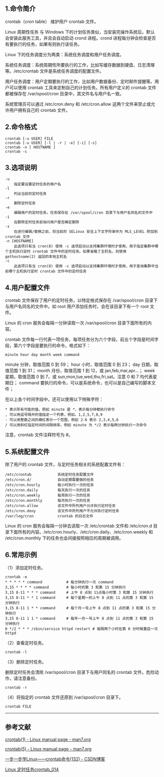 ## 1.命令简介
crontab（cron table） 维护用户 crontab 文件。

Linux 周期性任务 与 Windows 下的计划任务类似，当安装完操作系统后，默认会安装此服务工具，并且会自动启动 crond 进程。crond 进程每分钟会检查是否有要执行的任务，如果有则执行该任务。

Linux 下的任务调度分为两类：系统任务调度和用户任务调度。

系统任务调度：系统周期性所要执行的工作，比如写缓存数据到硬盘、日志清理等。/etc/crontab 文件是系统任务调度的配置文件。

用户任务调度：用户定期要执行的工作，比如用户数据备份、定时邮件提醒等。用户可以使用 crontab 工具来定制自己的计划任务。所有用户定义的 crontab 文件都被保存在 /var/spool/cron 目录中，其文件名与用户名一致。

系统管理员可以通过 /etc/cron.deny 和 /etc/cron.allow 这两个文件来禁止或允许用户拥有自己的 crontab 文件。

## 2.命令格式
```
crontab [-u USER] FILE
crontab [-u USER] [-l | -r | -e] [-i] [-s]
crontab -n [ HOSTNAME ]
crontab -c
```

## 3.选项说明
```
-u
	指定要设置定时任务的用户名
-l
	列出当前的定时任务
-r
	删除定时任务
-e
	编辑用户的定时任务。任务保存在 /var/spool/cron 目录下与用户名同名的文件中
-i
	在删除定时任务前询问用户是否确定删除
-s
	在进行编辑/替换之前，将当前的 SELinux 安全上下文字符串作为 MLS_LEVEL 附加到 crontab 文件
-n [HOSTNAME]
	此选项只有当 cron(8) 使用 -c 选项启动以支持集群环境时才使用，用于指定集群中哪个主机执行定时 crontab 文件中的定时任务。如果省略了主机名，则使用 gethostname(2) 返回的本地主机名
-c
	此选项只有当 cron(8) 使用 -c 选项启动以支持集群环境时才使用，用于查询集群中当前哪个主机执行定时 crontab 文件中的定时任务
```

## 4.用户配置文件
crontab 文件保存了用户的定时任务，以特定格式保存在 /var/spool/cron 目录下与用户名同名的文件中。如 root 用户添加任务时，会在该目录下有一个 root 文件。

Linux 的 cron 服务会每隔一分钟读取一次 /var/spool/cron 目录下面所有的内容。

crontab 文件每一行代表一项任务，每项任务分为六个字段，前五个字段是时间字段，第六个字段是要执行的命令，格式如下：
```
minute hour day month week command
```
minute 分钟，取值范围 0 到 59；
hour 小时，取值范围 0 到 23；
day 日期，取值范围 1 到 31；
month 月份，取值范围 1 到 12，或 jan,feb,mar,apr...；
week 星期，取值范围 0 到 7，或 sun,mon,tue,wed,thu,fri,sat。注意 0 和 7 均代表星期日；
command 要执行的命令，可以是系统命令，也可以是自己编写的脚本文件；

在以上各个时间字段中，还可以使用以下特殊字符：
```
* 表示所有可能的值，例如 minute 是 *，表示每分钟都执行命令
, 可以用逗号隔开的值指定一个列表，例如，1,2,5,7,8,9
- 可以用整数之间的横杠表示一个范围，例如 2-6 表示 2,3,4,5,6 
/ 可以用斜杠指定时间的间隔频率，例如 minute 为 */2 表示每两分钟执行一次命令
```
注意，crontab 文件注释符号为 #。

## 5.系统配置文件
除了用户的 crontab 文件，与定时任务相关的系统配置文件有：
```
/etc/crontab			系统定时任务配置文件
/etc/cron.d/			自动定期需要做的任务
/etc/cron.hourly		每小时执行一次的任务
/etc/cron.daily			每天执行一次的任务
/etc/cron.weekly		每周执行一次的任务
/etc/cron.monthly		每月执行一次的任务
/etc/cron.allow    		该文件中所列用户允许执行定时任务
/etc/cron.deny    		该文件中所列用户不允许执行定时任务
/var/log/cron			crontab 的日志文件
```
Linux 的 cron 服务会每隔一分钟去读取一次 /etc/crontab 文件和 /etc/cron.d 目录下面所有的内容。/etc/cron.hourly、/etc/cron.daily、/etc/cron.weekly 和 /etc/cron.monthly 下的任务也会间接按照相应的周期被调用。

## 6.常用示例
（1）添加定时任务。
```
crontab -e
* * * * * command			# 每分钟执行一次 command
3,15 * * * * command		# 每小时的第 3 和第 15 分钟执行
3,15 8-11 * * * command		# 上午 8 点到 11点每小时第 3 和第 15 分钟执行
3,15 8-11 * * 1 command		# 每个星期一的上午 8 点到 11 点的第 3 和第 15 分钟执行
3,15 8-11 1 * * command		# 每个月一号上午 8 点到 11 点的第 3 和第 15 分钟执行
3,15 8-11 1 1 * command		# 每年一月一号上午 8 点到 11 点的第 3 和第 15 分钟执行
0 */2 * * * /sbin/service httpd restart	# 每隔两个小时在第 0 分时候重启一次 httpd
```

（2）查看定时任务。
```
crontab -l
```

（3）删除定时任务。

删除定时任务会清除 /var/spool/cron 目录下与用户同名的 crontab 文件。危险动作，请注意备份。
```
crontab -r
```

（4）将指定的 crontab 文件还原到 /var/spool/cron 目录下。
```
crontab FILE
```

---
## 参考文献
[crontab(1) - Linux manual page - man7.org](http://man7.org/linux/man-pages/man1/crontab.1.html)

[crontab(5) - Linux manual page - man7.org](http://man7.org/linux/man-pages/man5/crontab.5.html)

[一步一步学Linux——crontab命令(132) - CSDN博客](https://blog.csdn.net/dengjin20104042056/article/details/99315016)

[Linux 定时任务crontab_014](https://www.cnblogs.com/zoulongbin/p/6187238.html)

<Vssue title="crontab" />